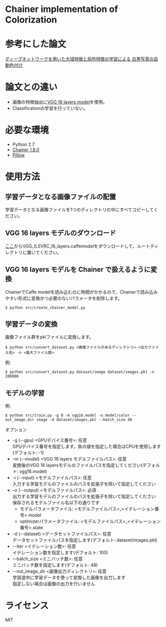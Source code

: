 # Chainer implementation of Colorization

# 参考にした論文
[ディープネットワークを用いた大域特徴と局所特徴の学習による 白黒写真の自動色付け](http://hi.cs.waseda.ac.jp/~iizuka/projects/colorization/ja/)

# 論文との違い

* 画像の特徴抽出に[VGG 16 layers model](https://gist.github.com/ksimonyan/211839e770f7b538e2d8)を使用。
* Classificationの学習を行っていない。


# 必要な環境

* Python 2.7
* [Chainer 1.8.0](http://chainer.org/)
* [Pillow](https://pypi.python.org/pypi/Pillow/)

# 使用方法

## 学習データとなる画像ファイルの配置

学習データとなる画像ファイルを1つのディレクトリの中にすべてコピーしてください。

## VGG 16 layers モデルのダウンロード
[ここ](https://gist.github.com/ksimonyan/211839e770f7b538e2d8)からVGG_ILSVRC_16_layers.caffemodelをダウンロードして、ルートディレクトリに置いてください。

## VGG 16 layers モデルを Chainer で扱えるように変換

ChainerでCaffe modelを読み込むのに時間がかかるので、Chainerで読み込みやすい形式に変換かつ必要のないパラメータを削除します。

```
$ python src/create_chainer_model.py
```

## 学習データの変換

画像ファイル群をpklファイルに変換します。

```
$ python src/convert_dataset.py <画像ファイルのあるディレクトリ> <出力ファイル名> -n <最大ファイル数>
```

例:

```
$ python src/convert_dataset.py dataset/image dataset/images.pkl -n 200000
```

## モデルの学習

例:

```
$ python src/train.py -g 0 -m vgg16.model -o model/color --out_image_dir image -d dataset/images.pkl --batch_size 48
```

オプション

* -g (--gpu) <GPUデバイス番号>: 任意  
GPUデバイス番号を指定します。負の値を指定した場合はCPUを使用します(デフォルト: -1)
* -m (--model) <VGG 16 layers モデルファイルパス>: 任意  
変換後のVGG 16 layersモデルのファイルパスを指定してください(デフォルト: vgg16.model)
* -i (--input) <モデルファイルパス>: 任意  
入力する学習モデルのファイルのパスを拡張子を除いて指定してください
* -o (--output) <モデルファイルパス>: 必須  
出力する学習モデルのファイルのパスを拡張子を除いて指定してください  
保存されるモデルファイル名以下の通りです
    * モデルパラメータファイル: <モデルファイルパス>_<イテレーション番号>.model
    * optimizerパラメータファイル: <モデルファイルパス>_<イテレーション番号>.state
* -d (--dataset) <データセットファイルパス>: 任意  
データセットファイルパスを指定します(デフォルト: dataset/images.pkl)
* --iter <イテレーション数>: 任意  
イテレーション数を指定します(デフォルト: 100)
* --batch_size <ミニバッチ数>: 任意  
ミニバッチ数を指定します(デフォルト: 48)
* --out_image_dir <画像出力ディレクトリ>: 任意  
学習途中に学習データを使って変換した画像を出力します  
指定しない場合は画像の出力を行いません

# ライセンス

MIT
